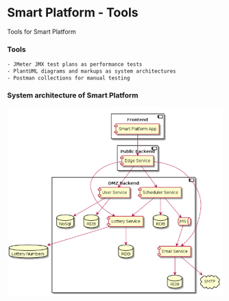 # Smart Platform - Tools

Tools for Smart Platform

### Tools
```
- JMeter JMX test plans as performance tests
- PlantUML diagrams and markups as system architectures
- Postman collections for manual testing
```
### System architecture of Smart Platform
![System Architecture](https://raw.githubusercontent.com/ProudProgrammer/smart-tools/master/plantuml/system-architecture.png)
